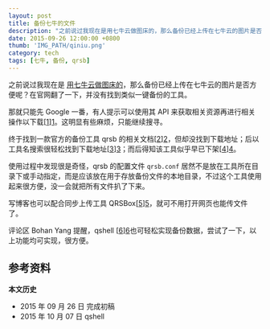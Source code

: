 ```yaml
---
layout: post
title: 备份七牛的文件
description: "之前说过我现在是用七牛云做图床的，那么备份已经上传在七牛云的图片是否方便呢？在官网翻了一下，并没有找到类似一键备份的工具。"
date: 2015-09-26 12:00:00 +0800
thumb: 'IMG_PATH/qiniu.png'
category: tech
tags: [七牛, 备份, qrsb]
---
```


之前说过我现在是 [用七牛云做图床的](/image-hosting.html)，那么备份已经上传在七牛云的图片是否方便呢？在官网翻了一下，并没有找到类似一键备份的工具。

那就只能先 Google 一番，有人提示可以使用其 API 来获取相关资源再进行相关操作以下载[[1]][1]。这明显有些麻烦，只能继续搜寻。

终于找到一款官方的备份工具 qrsb 的相关文档[[2]][2]，但却没找到下载地址；后以工具名搜索很轻松找到下载地址[[3]][3]；而后得知该工具似乎早已下架[[4]][4]。

使用过程中发现很是奇怪，qrsb 的配置文件 `qrsb.conf` 居然不是放在工具所在目录下或手动指定，而是应该放在用于存放备份文件的本地目录，不过这个工具使用起来很方便，没一会就把所有文件扒了下来。

写博客也可以配合同步上传工具 QRSBox[[5]][5]，就可不用打开网页也能传文件了。

评论区 Bohan Yang 提醒，qshell [[6]][6]也可轻松实现备份数据，尝试了一下，以上功能均可实现，很方便。

## 参考资料

[1]: http://segmentfault.com/q/1010000000694227/a-1020000000694343 "求七牛下载空间全部文件的方法 - SegmentFault"
[2]: http://developer.qiniu.com/docs/v6/tools/qiniu-backup.html "备份工具 | 七牛云存储"
[3]: http://kb.qiniu.com/5rq9zcs8 "备份工具 Qrsb 的下载及使用 - 七牛云存储"
[4]: http://segmentfault.com/q/1010000003034609 "寻七牛官方提供的备份工具qrsb以及文档 - SegmentFault"
[5]: http://developer.qiniu.com/docs/v6/tools/qrsbox.html "QRSBox 同步工具 | 七牛云存储"
[6]: http://developer.qiniu.com/docs/v6/tools/qshell.html "qshell 命令行工具 | 七牛云存储"

**本文历史**

* 2015 年 09 月 26 日 完成初稿
* 2015 年 10 月 07 日 qshell
